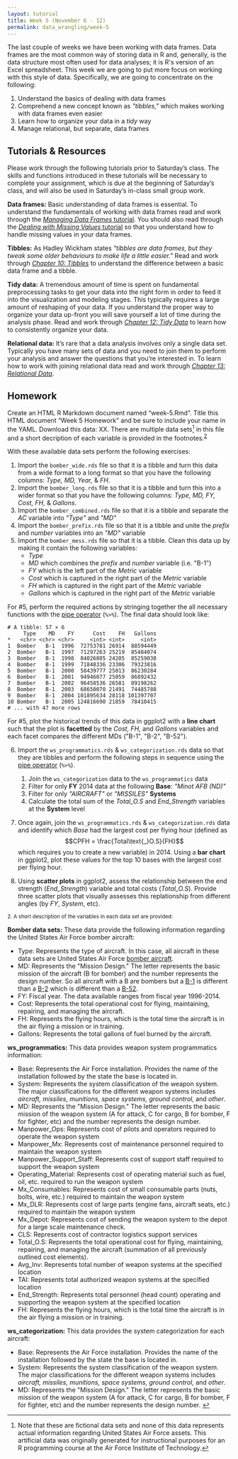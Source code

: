```yaml
---
layout: tutorial
title: Week 5 (November 6 - 12)
permalink: data_wrangling/week-5
---
```


The last couple of weeks we have been working with data frames.  Data frames are the most common way of storing data in R and, generally, is the data structure most often used for data analyses; it is R's version of an Excel spreadsheet. This week we are going to put more focus on working with this style of data.  Specifically, we are going to concentrate on the following:

1. Understand the basics of dealing with data frames
2. Comprehend a new concept known as *"tibbles,"* which makes working with data frames even easier
3. Learn how to organize your data in a *tidy* way
4. Manage relational, but separate, data frames

## Tutorials & Resources

Please work through the following tutorials prior to Saturday’s class. The skills and functions introduced in these tutorials will be necessary to complete your assignment, which is due at the beginning of Saturday’s class, and will also be used in Saturday’s in-class small group work.

**Data frames:** Basic understanding of data frames is essential. To understand the fundamentals of working with data frames read and work through the [*Managing Data Frames* tutorial](http://uc-r.github.io/dataframes).  You should also read through the [*Dealing with Missing Values* tutorial](http://uc-r.github.io/missing_values) so that you understand how to handle missing values in your data frames.

**Tibbles:**  As Hadley Wickham states *"tibbles are data frames, but they tweak some older behaviours to make life a little easier."*  Read and work through *[Chapter 10: Tibbles](http://r4ds.had.co.nz/tibbles.html)* to understand the difference between a basic data frame and a tibble. 

**Tidy data:**  A tremendous amount of time is spent on fundamental preprocessing tasks to get your data into the right form in order to feed it into the visualization and modeling stages. This typically requires a large amount of reshaping of your data. If you understand the proper way to organize your data up-front you will save yourself a lot of time during the analysis phase. Read and work through [*Chapter 12: Tidy Data*](http://r4ds.had.co.nz/tidy-data.html) to learn how to consistently organize your data.

**Relational data:** It’s rare that a data analysis involves only a single data set. Typically you have many sets of data and you need to join them to perform your analysis and answer the questions that you’re interested in. To learn how to work with joining relational data read and work through [*Chapter 13: Relational Data*](http://r4ds.had.co.nz/relational-data.html).


## Homework

Create an HTML R Markdown document named “week-5.Rmd”. Title this HTML document “Week 5 Homework” and be sure to include your name in the YAML.  Download this data: XX. There are multiple data sets[^data] in this file and a short decription of each variable is provided in the footnotes.<sup><a href="#fn2" id="ref2">2</a></sup>

With these available data sets perform the following exercises:

1. Import the `bomber_wide.rds` file so that it is a tibble and turn this data from a wide format to a long format so that you have the following columns: *Type, MD, Year,* & *FH*.
2. Import the `bomber_long.rds` file so that it is a tibble and turn this into a wider format so that you have the following columns: *Type, MD, FY, Cost, FH,* & *Gallons*.
3. Import the `bomber_combined.rds` file so that it is a tibble and separate the *AC* variable into *"Type"* and *"MD"*
4. Import the `bomber_prefix.rds` file so that it is a tibble and unite the *prefix* and *number* variables into an *"MD"* variable
5. Import the `bomber_mess.rds` file so that it is a tibble.  Clean this data up by making it contain the following variables: 
    - *Type*
    - *MD* which combines the *prefix* and *number* variable (i.e. "B-1")
    - *FY* which is the left part of the *Metric* variable
    - *Cost* which is captured in the right part of the *Metric* variable
    - *FH* which is captured in the right part of the *Metric* variable
    - *Gallons* which is captured in the right part of the *Metric* variable

For #5, perform the required actions by stringing together the all necessary functions with the [pipe operator](http://uc-r.github.io/pipe) (`%>%`). The final data should look like:
    
```
# A tibble: 57 × 6
     Type    MD    FY      Cost    FH   Gallons
*   <chr> <chr> <chr>     <int> <int>     <int>
1  Bomber   B-1  1996  72753781 26914  88594449
2  Bomber   B-1  1997  71297263 25219  85484074
3  Bomber   B-1  1998  84026805 24205  85259038
4  Bomber   B-1  1999  71848336 23306  79323816
5  Bomber   B-1  2000  58439777 25013  86230284
6  Bomber   B-1  2001  94946077 25059  86892432
7  Bomber   B-1  2002  96458536 26581  89198262
8  Bomber   B-1  2003  68650070 21491  74485788
9  Bomber   B-1  2004 101895634 28118 101397707
10 Bomber   B-1  2005 124816690 21859  78410415
# ... with 47 more rows
```

For #5, plot the historical trends of this data in ggplot2 with a __line chart__ such that the plot is __facetted__ by the *Cost, FH,* and *Gallons* variables and each facet compares the different MDs ("B-1", "B-2", "B-52").

6. Import the `ws_programmatics.rds` & `ws_categorization.rds` data so that they are tibbles and perform the following steps in sequence using the [pipe operator](http://uc-r.github.io/pipe) (`%>%`). 
    1. Join the `ws_categorization` data to the `ws_programmatics` data
    2. Filter for only __FY__ 2014 data at the following __Base__: *"Minot AFB (ND)"*
    3. Filter for only *"AIRCRAFT"* or *"MISSILES"* __Systems__
    4. Calculate the total sum of the *Total_O.S* and *End_Strength* variables at the __System__ level

7. Once again, join the `ws_programmatics.rds` & `ws_categorization.rds` data and identify which *Base* had the largest cost per flying hour (defined as $$CPFH = \frac{Total\text{_}O.S}{FH}$$ which requires you to create a new variable) in 2014.  Using a __bar chart__ in ggplot2, plot these values for the top 10 bases with the largest cost per flying hour.

8. Using __scatter plots__ in ggplot2, assess the relationship between the end strength (*End_Strength*) variable and total costs (*Total_O.S*).  Provide three scatter plots that visually assesses this replationship from different angles (by *FY*, *System*, etc).  



[^data]: Note that these are fictional data sets and none of this data represents actual information regarding United States Air Force assets. This artificial data was originally generated for instructional purposes for an R programming course at the Air Force Institute of Technology.

<sup id="fn2">2. A short description of the variables in each data set are provided:

__Bomber data sets:__ These data provide the following information regarding the United States Air Force bomber aircraft:

- Type: Represents the type of aircraft. In this case, all aircraft in these data sets are United States Air Force [bomber aircraft](https://en.wikipedia.org/wiki/List_of_United_States_bomber_aircraft).
- MD: Represents the "Mission Design." The letter represents the basic mission of the aircraft (B for bomber) and the number represents the design number.  So all aircraft with a B are bombers but a [B-1](https://en.wikipedia.org/wiki/Rockwell_B-1_Lancer) is different than a [B-2](https://en.wikipedia.org/wiki/Northrop_Grumman_B-2_Spirit) which is different than a [B-52](https://en.wikipedia.org/wiki/Boeing_B-52_Stratofortress).
- FY: Fiscal year. The data available ranges from fiscal year 1996-2014.
- Cost: Represents the total operational cost for flying, maintaining, repairing, and managing the aircraft.
- FH: Represents the flying hours, which is the total time the aircraft is in the air flying a mission or in training.
- Gallons: Represents the total gallons of fuel burned by the aircraft.

__ws_programmatics:__ This data provides weapon system programmatics information:

- Base: Represents the Air Force installation. Provides the name of the installation followed by the state the base is located in.
- System: Represents the system classification of the weapon system. The major classifications for the different weapon systems includes *aircraft, missiles, munitions, space systems, ground control,* and *other*.
- MD: Represents the "Mission Design." The letter represents the basic mission of the weapon system (A for attack, C for cargo, B for bomber, F for fighter, etc) and the number represents the design number.
- Manpower_Ops: Represents cost of pilots and operators required to operate the weapon system
- Manpower_Mx: Represents cost of maintenance personnel required to maintain the weapon system
- Manpower_Support_Staff: Represents cost of support staff required to support the weapon system
- Operating_Material: Represents cost of operating material such as fuel, oil, etc. required to run the weapon system
- Mx_Consumables: Represents cost of small consumable parts (nuts, bolts, wire, etc.) required to maintain the weapon system
- Mx_DLR: Represents cost of large parts (engine fans, aircraft seats, etc.) required to maintain the weapon system
- Mx_Depot: Represents cost of sending the weapon system to the depot for a large scale maintenance check.
- CLS: Represents cost of contractor logistics support services
- Total_O.S: Represents the total operational cost for flying, maintaining, repairing, and managing the aircraft (summation of all previously outlined cost elements).
- Avg_Inv: Represents total number of weapon systems at the specified location
- TAI: Represents total authorized weapon systems at the specified location
- End_Strength: Represents total personnel (head count) operating and supporting the weapon system at the specified location
- FH: Represents the flying hours, which is the total time the aircraft is in the air flying a mission or in training.


__ws_categorization:__ This data provides the system categorization for each aircraft:

- Base: Represents the Air Force installation. Provides the name of the installation followed by the state the base is located in.
- System: Represents the system classification of the weapon system. The major classifications for the different weapon systems includes *aircraft, missiles, munitions, space systems, ground control,* and *other*.
- MD: Represents the "Mission Design." The letter represents the basic mission of the weapon system (A for attack, C for cargo, B for bomber, F for fighter, etc) and the number represents the design number.
<a href="#ref2" title="Jump back to footnote 2 in the text.">↩</a>
